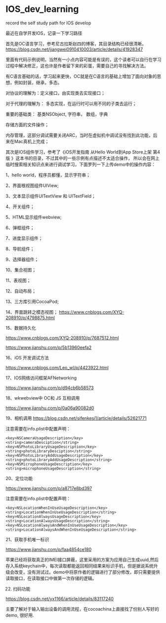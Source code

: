 # IOS_dev_learning
record the self study path for IOS develop


最近在自学开发IOS，记录一下学习路径

首先是OC语言学习，参考尼古拉斯赵四的博客，其目录结构已经很清晰。
https://blog.csdn.net/jiangwei0910410003/article/details/41928347

里面有代码示例说明，当然有一小点内容可能是有误的，这个读者可以自行在学习过程中解决修正，这也许是作者留下来的彩蛋，需要自己的寻找解决方法。

有C语言基础的话，学习起来更快，OC就是在C语言的基础上增加了面向对象的思想，例如封装，继承，多态。

对协议的理解为：定义接口，由实现类去实现接口；

对于代理的理解为： 多态实现，在运行时可以用不同的子类去运行；

重要的基础类： 基类NSObject, 字符串， 数组，字典

存储方面的文件操作；

内存管理，这部分调试需要关闭ARC，当时在虚拟机中调试没有找到此功能，后来在Mac真机上完成；


其次是IOS组件学习，参考了《iOS开发指南  从Hello World到App Store上架  第4版 》这本书的目录，不过其中的一些示例有点描述不太适合操作，
所以会在网上临时搜索相关知识点来进行调试学习，下面罗列一下上传demo中的操作内容：

1、hello world，程序员都懂，显示字符串；

2、界面根视图组件UIView;

3、文本显示组件UITextView 和 UITextField；

4、开关组件；

5、HTML显示组件webview;

6、弹框组件；

7、进度显示组件；

8、导航组件；

9、选择器组件；

10、集合视图；

11、表视图；

12、自动布局；

13、三方库引用CocoaPod;

14、界面跳转之模态视图；
https://www.cnblogs.com/XYQ-208910/p/4798875.html

15、数据持久化

https://www.cnblogs.com/XYQ-208910/p/7687512.html

https://www.jianshu.com/p/5b13960eefa2

16、iOS 开发调试方法

https://www.cnblogs.com/Leo_wl/p/4423922.html

17、IOS网络访问框架AFNetworking

https://www.jianshu.com/p/d94cb6b58573

18、wkwebview中 OC和 JS 互相调用

https://www.jianshu.com/p/0a06a90082d0

19、相机调用
https://blog.csdn.net/sifenkesi1/article/details/52621771

注意需要在info.plist中配置声明：

    <key>NSCameraUsageDescription</key>
    <string>cameraDesciption</string>
    <key>NSPhotoLibraryUsageDescription</key>
    <string>photoLibraryDesciption</string>
    <key>NSPhotoLibraryAddUsageDescription</key>
    <string>photoLibraryAddUsageDescription</string>
    <key>NSMicrophoneUsageDescription</key>
    <string>microphoneUsageDescription</string>

20、定位功能

https://www.jianshu.com/p/a8717e8bd397

注意需要在info.plist中配置声明：

    <key>NSLocationWhenInUseUsageDescription</key>
    <string>LocationWhenInUseUsageDescription</string>
    <key>NSLocationAlwaysUsageDescription</key>
    <string>LocationAlwaysUsageDescription</string>
    <key>NSLocationAlwaysAndWhenInUseUsageDescription</key>
    <string>LocationAlwaysAndWhenInUseUsageDescription</string>

21、获取手机唯一标识

https://www.jianshu.com/p/faa4854ce180

苹果已经将获取真正的IMEI接口屏蔽，这里采用的方案为应用自己生成uuid,然后存入系统keychain中，每次读取都能返回相同结果来标识手机，但是据说系统升级会改变，没有测试过。demo中将原作者的逻辑进行了部分修改，即只需要提供读取接口，在读取接口中做第一次存储的逻辑。

22. 扫码功能

https://blog.csdn.net/yx1166/article/details/83117240

主要了解对于输入输出设备的调用流程，在cocoachina上直接找了份别人写好的demo, 很好用.
